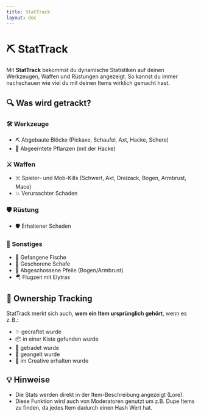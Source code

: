 ```yaml
---
title: StatTrack
layout: doc
---
```


# ⛏️ StatTrack

Mit **StatTrack** bekommst du dynamische Statistiken auf deinen Werkzeugen, Waffen und Rüstungen angezeigt. So kannst du immer nachschauen wie viel du mit deinen Items wirklich gemacht hast.


## 🔍 Was wird getrackt?

### 🛠️ Werkzeuge
- ⛏️ Abgebaute Blöcke (Pickaxe, Schaufel, Axt, Hacke, Schere)
- 🌾 Abgeerntete Pflanzen (mit der Hacke)

### ⚔️ Waffen
- ☠️ Spieler- und Mob-Kills (Schwert, Axt, Dreizack, Bogen, Armbrust, Mace)
- 💥 Verursachter Schaden

### 🛡️ Rüstung
- 🛡️ Erhaltener Schaden

### 🎣 Sonstiges
- 🎣 Gefangene Fische
- 🐏 Geschorene Schafe
- 🏹 Abgeschossene Pfeile (Bogen/Armbrust)
- 🪂 Flugzeit mit Elytras


## 🧾 Ownership Tracking

StatTrack merkt sich auch, **wem ein Item ursprünglich gehört**, wenn es z. B.:

- ✨ gecraftet wurde
- 📦 in einer Kiste gefunden wurde
- 🤝 getradet wurde
- 🎣 geangelt wurde
- 🧱 im Creative erhalten wurde


## 💡 Hinweise

- Die Stats werden direkt in der Item-Beschreibung angezeigt (Lore).
- Diese Funktion wird auch von Moderatoren genutzt um z.B. Dupe Items zu finden, da jedes Item dadurch einen Hash Wert hat.

